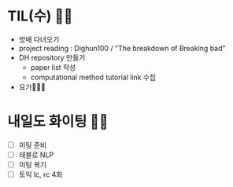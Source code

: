 # TIL(수) 🤛🏻
- 방배 다녀오기 
- project reading : Dighun100 / "The breakdown of Breaking bad"
- DH repository 만들기 
    - paper list 작성 
    - computational method tutorial link 수집
- 요가🧘🏻‍♀️

# 내일도 화이팅 ✌🏻
- [ ] 미팅 준비
- [ ] 태블로 NLP
- [ ] 미팅 복기
- [ ] 토익 lc, rc 4회